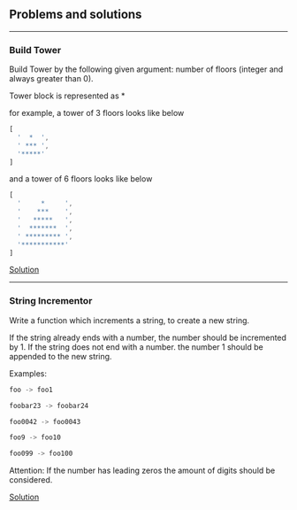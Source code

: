 ## Problems and solutions
---

### Build Tower
Build Tower by the following given argument:
number of floors (integer and always greater than 0).

Tower block is represented as *

for example, a tower of 3 floors looks like below
```js
[
  '  *  ', 
  ' *** ', 
  '*****'
]
```
and a tower of 6 floors looks like below
```js
[
  '     *     ', 
  '    ***    ', 
  '   *****   ', 
  '  *******  ', 
  ' ********* ', 
  '***********'
]
```

[Solution](https://github.com/denisrybalka/problems-and-solutions/tree/master/BuildTower/index.js)

---
### String Incrementor
Write a function which increments a string, to create a new string.

If the string already ends with a number, the number should be incremented by 1.
If the string does not end with a number. the number 1 should be appended to the new string.

Examples:
```js
foo -> foo1

foobar23 -> foobar24

foo0042 -> foo0043

foo9 -> foo10

foo099 -> foo100
```

Attention: If the number has leading zeros the amount of digits should be considered.

[Solution](https://github.com/denisrybalka/problems-and-solutions/tree/master/StringIncrementor/index.js)
